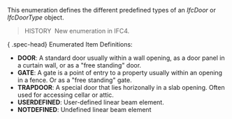 This enumeration defines the different predefined types of an _IfcDoor_ or _IfcDoorType_ object.

> HISTORY&nbsp; New enumeration in IFC4.

{ .spec-head}
Enumerated Item Definitions:

* **DOOR**: A standard door usually within a wall opening, as a door panel in a curtain wall, or as a "free standing" door.
* **GATE**: A gate is a point of entry to a property usually within an opening in a fence. Or as a "free standing" gate.
* **TRAPDOOR**: A special door that lies horizonally in a slab opening. Often used for accessing cellar or attic.
* **USERDEFINED**: User-defined linear beam element.
* **NOTDEFINED**: Undefined linear beam element